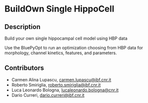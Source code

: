 # BuildOwn Single HippoCell
## Description
Build your own single hippocampal cell model using HBP data

Use the BluePyOpt to run an optimization choosing from HBP data for morphology, channel kinetics, features, and parameters.

## Contributors 
- Carmen Alina Lupascu, carmen.lupascu@ibf.cnr.it
- Roberto Smiriglia, roberto.smiriglia@ibf.cnr.it
- Luca Leonardo Bologna, lucaleonardo.bologna@cnr.it
- Dario Curreri, dario.curreri@ibf.cnr.it
